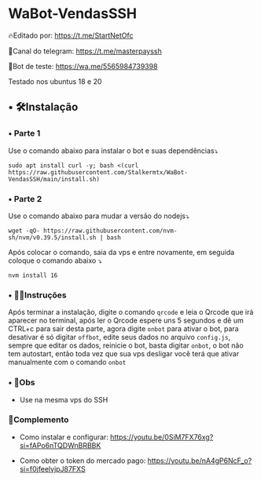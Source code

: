 # WaBot-VendasSSH
🔥Editado por:
https://t.me/StartNetOfc

👥Canal do telegram:
https://t.me/masterpayssh

🤖Bot de teste:
https://wa.me/5565984739398

Testado nos ubuntus 18 e 20
## • 🛠️Instalação
### • Parte 1
Use o comando abaixo para instalar o bot e suas dependências⤵️
```
sudo apt install curl -y; bash <(curl https://raw.githubusercontent.com/Stalkermtx/WaBot-VendasSSH/main/install.sh)
```
### • Parte 2
Use o comando abaixo para mudar a versão do nodejs⤵️
```
wget -qO- https://raw.githubusercontent.com/nvm-sh/nvm/v0.39.5/install.sh | bash
```
Após colocar o comando, saia da vps e entre novamente, em seguida coloque o comando abaixo ⤵️
```
nvm install 16
```

### • 👨‍🏫Instruções
Após terminar a instalação, digite o comando `qrcode` e leia o Qrcode que irá aparecer no terminal, após ler o Qrcode espere uns 5 segundos e dê um CTRL+c para sair desta parte, agora digite `onbot` para ativar o bot, para desativar é só digitar `offbot`, edite seus dados no arquivo `config.js`, sempre que editar os dados, reinicie o bot, basta digitar `onbot`, o bot não tem autostart, então toda vez que sua vps desligar você terá que ativar manualmente com o comando `onbot`

### • 📌Obs
- Use na mesma vps do SSH


### 📝Complemento
- Como instalar e configurar:
https://youtu.be/0SiM7FX76xg?si=fAPo6nTQDWnBRBBK

- Como obter o token do mercado pago:
https://youtu.be/nA4gP6NcF_o?si=f0jfeelvjpJ87FXS
